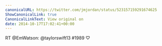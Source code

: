 ```yaml
---
canonicalURL: https://twitter.com/jmjordan/status/523157159291674625
ShowCanonicalLink: true
CanonicalLinkText: View original on
date: 2014-10-17T17:02:41+00:00
---
```

RT @EmWatson: @taylorswift13 #1989 ♡